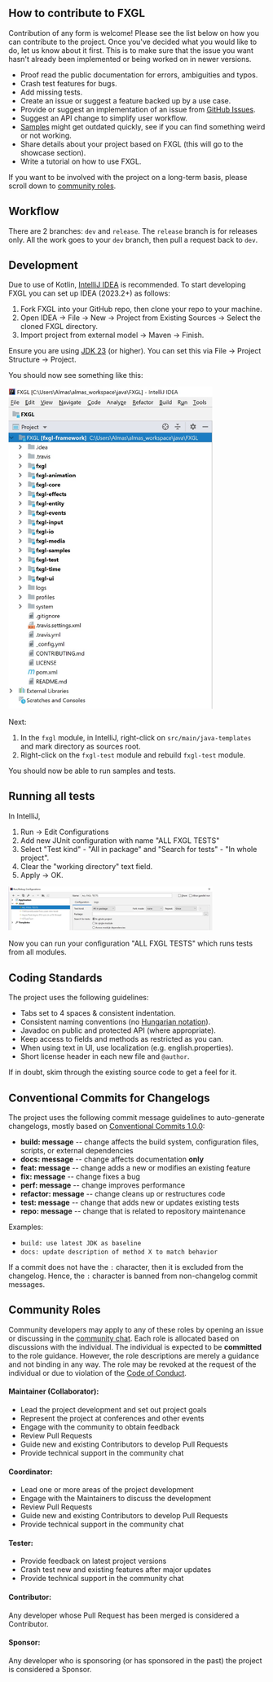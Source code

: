 ## How to contribute to FXGL

Contribution of any form is welcome!
Please see the list below on how you can contribute to the project.
Once you've decided what you would like to do, let us know about it first.
This is to make sure that the issue you want hasn't already been implemented or being worked on in newer versions.

* Proof read the public documentation for errors, ambiguities and typos.
* Crash test features for bugs.
* Add missing tests.
* Create an issue or suggest a feature backed up by a use case.
* Provide or suggest an implementation of an issue from [GitHub Issues](https://github.com/AlmasB/FXGL/issues).
* Suggest an API change to simplify user workflow.
* [Samples](fxgl-samples) might get outdated quickly, see if you can find something weird or not working.
* Share details about your project based on FXGL (this will go to the showcase section).
* Write a tutorial on how to use FXGL.

If you want to be involved with the project on a long-term basis, please scroll down to [community roles](#Community-Roles).

## Workflow

There are 2 branches: `dev` and `release`.
The `release` branch is for releases only.
All the work goes to your `dev` branch, then pull a request back to `dev`.

## Development

Due to use of Kotlin, [IntelliJ IDEA](https://www.jetbrains.com/idea/) is recommended.
To start developing FXGL you can set up IDEA (2023.2+) as follows:

1. Fork FXGL into your GitHub repo, then clone your repo to your machine.
2. Open IDEA -> File -> New -> Project from Existing Sources -> Select the cloned FXGL directory.
3. Import project from external model -> Maven -> Finish.

Ensure you are using [JDK 23](https://jdk.java.net/) (or higher). You can set this via File -> Project Structure -> Project.

You should now see something like this:

<img src="https://raw.githubusercontent.com/AlmasB/git-server/master/storage/images/fxgl11_IDEA.jpg" width="400" />

Next:
1. In the `fxgl` module, in IntelliJ, right-click on `src/main/java-templates` and mark directory as sources root.
2. Right-click on the `fxgl-test` module and rebuild `fxgl-test` module.

You should now be able to run samples and tests.

## Running all tests

In IntelliJ,

1. Run -> Edit Configurations
2. Add new JUnit configuration with name "ALL FXGL TESTS"
3. Select "Test kind" - "All in package" and "Search for tests" - "In whole project".
4. Clear the "working directory" text field.
5. Apply -> OK.

<img src="https://raw.githubusercontent.com/AlmasB/git-server/master/storage/images/fxgl11_tests.jpg" width="400" />

Now you can run your configuration "ALL FXGL TESTS" which runs tests from all modules.

## Coding Standards

The project uses the following guidelines:

* Tabs set to 4 spaces & consistent indentation.
* Consistent naming conventions (no [Hungarian notation](https://en.wikipedia.org/wiki/Hungarian_notation)).
* Javadoc on public and protected API (where appropriate).
* Keep access to fields and methods as restricted as you can.
* When using text in UI, use localization (e.g. english.properties).
* Short license header in each new file and `@author`.

If in doubt, skim through the existing source code to get a feel for it.

## Conventional Commits for Changelogs

The project uses the following commit message guidelines to auto-generate changelogs, mostly based on [Conventional Commits 1.0.0](https://www.conventionalcommits.org/en/v1.0.0/):

* **build: message** -- change affects the build system, configuration files, scripts, or external dependencies
* **docs: message** -- change affects documentation **only**
* **feat: message** -- change adds a new or modifies an existing feature
* **fix: message** -- change fixes a bug
* **perf: message** -- change improves performance
* **refactor: message** -- change cleans up or restructures code
* **test: message** -- change that adds new or updates existing tests 
* **repo: message** -- change that is related to repository maintenance

Examples:

* `build: use latest JDK as baseline`
* `docs: update description of method X to match behavior`

If a commit does not have the `:` character, then it is excluded from the changelog.
Hence, the `:` character is banned from non-changelog commit messages.

## Community Roles

Community developers may apply to any of these roles by opening an issue or discussing in the [community chat](https://gitter.im/AlmasB/FXGL). Each role is allocated based on discussions with the individual. The individual is expected to be **committed** to the role guidance. However, the role descriptions are merely a guidance and not binding in any way. The role may be revoked at the request of the individual or due to violation of the [Code of Conduct](CODE_OF_CONDUCT.md).

#### Maintainer (Collaborator):

* Lead the project development and set out project goals
* Represent the project at conferences and other events
* Engage with the community to obtain feedback
* Review Pull Requests
* Guide new and existing Contributors to develop Pull Requests
* Provide technical support in the community chat

#### Coordinator:

* Lead one or more areas of the project development
* Engage with the Maintainers to discuss the development
* Review Pull Requests
* Guide new and existing Contributors to develop Pull Requests
* Provide technical support in the community chat

#### Tester:

* Provide feedback on latest project versions
* Crash test new and existing features after major updates
* Provide technical support in the community chat

#### Contributor:

Any developer whose Pull Request has been merged is considered a Contributor.

#### Sponsor:

Any developer who is sponsoring (or has sponsored in the past) the project is considered a Sponsor.
